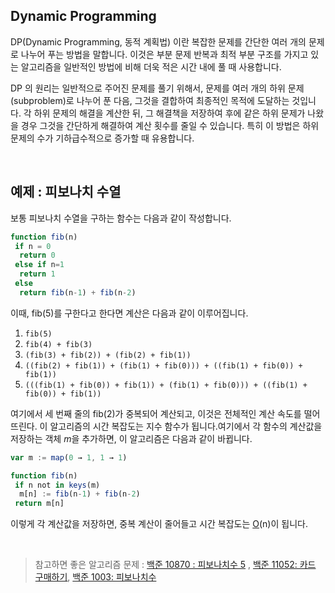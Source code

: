## Dynamic Programming

DP(Dynamic Programming, 동적 계획법) 이란 복잡한 문제를 간단한 여러 개의 문제로 나누어 푸는 방법을 말합니다. 이것은 부분 문제 반복과 최적 부분 구조를 가지고 있는 알고리즘을 일반적인 방법에 비해 더욱 적은 시간 내에 풀 때 사용합니다.

DP 의 원리는 일반적으로 주어진 문제를 풀기 위해서, 문제를 여러 개의 하위 문제(subproblem)로 나누어 푼 다음, 그것을 결합하여 최종적인 목적에 도달하는 것입니다. 각 하위 문제의 해결을 계산한 뒤, 그 해결책을 저장하여 후에 같은 하위 문제가 나왔을 경우 그것을 간단하게 해결하여 계산 횟수를 줄일 수 있습니다. 특히 이 방법은 하위 문제의 수가 기하급수적으로 증가할 때 유용합니다.

<br/>

## 예제 : 피보나치 수열

보통 피보나치 수열을 구하는 함수는 다음과 같이 작성합니다.

```javascript
function fib(n)
 if n = 0
  return 0
 else if n=1
  return 1
 else
  return fib(n-1) + fib(n-2)
```

이때, fib(5)를 구한다고 한다면 계산은 다음과 같이 이루어집니다.

1. `fib(5)`
2. `fib(4) + fib(3)`
3. `(fib(3) + fib(2)) + (fib(2) + fib(1))`
4. `((fib(2) + fib(1)) + (fib(1) + fib(0))) + ((fib(1) + fib(0)) + fib(1))`
5. `(((fib(1) + fib(0)) + fib(1)) + (fib(1) + fib(0))) + ((fib(1) + fib(0)) + fib(1))`

여기에서 세 번째 줄의 fib(2)가 중복되어 계산되고, 이것은 전체적인 계산 속도를 떨어뜨린다. 이 알고리즘의 시간 복잡도는 지수 함수가 됩니다.여기에서 각 함수의 계산값을 저장하는 객체 *m*을 추가하면, 이 알고리즘은 다음과 같이 바뀝니다.

```javascript
var m := map(0 → 1, 1 → 1)
```

```javascript
function fib(n)
 if n not in keys(m)
  m[n] := fib(n-1) + fib(n-2)
 return m[n]
```

이렇게 각 계산값을 저장하면, 중복 계산이 줄어들고 시간 복잡도는 [O](https://ko.wikipedia.org/wiki/점근_표기법)(n)이 됩니다.

<br/>

> 참고하면 좋은 알고리즘 문제 : [백준 10870 : 피보나치수 5](https://github.com/choidam/Algorithm-study/blob/master/posts/boj-10870.md) , [백준 11052: 카드 구매하기](https://github.com/choidam/Algorithm-study/blob/master/posts/boj-11052.md), [백준 1003: 피보나치수](https://silver-g-0114.tistory.com/11)


